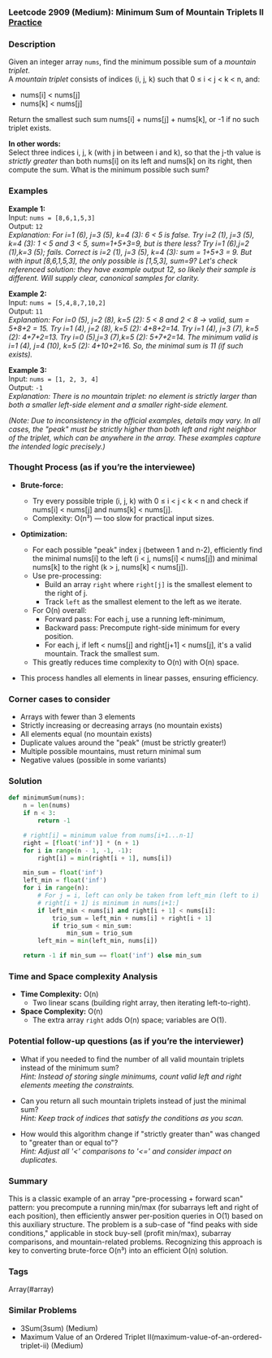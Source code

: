 ### Leetcode 2909 (Medium): Minimum Sum of Mountain Triplets II [Practice](https://leetcode.com/problems/minimum-sum-of-mountain-triplets-ii)

### Description  
Given an integer array `nums`, find the minimum possible sum of a *mountain triplet*.  
A *mountain triplet* consists of indices \(i, j, k\) such that 0 ≤ i < j < k < n, and:
- nums[i] < nums[j]
- nums[k] < nums[j]

Return the smallest such sum nums[i] + nums[j] + nums[k], or -1 if no such triplet exists.

**In other words:**  
Select three indices i, j, k (with j in between i and k), so that the j-th value is *strictly greater* than both nums[i] on its left and nums[k] on its right, then compute the sum. What is the minimum possible such sum?

### Examples  

**Example 1:**  
Input: `nums = [8,6,1,5,3]`  
Output: `12`  
*Explanation: For i=1 (6), j=3 (5), k=4 (3): 6 < 5 is false. Try i=2 (1), j=3 (5), k=4 (3): 1 < 5 and 3 < 5, sum=1+5+3=9, but is there less? Try i=1 (6),j=2 (1),k=3 (5); fails. Correct is i=2 (1), j=3 (5), k=4 (3): sum = 1+5+3 = 9. But with input [8,6,1,5,3], the only possible is [1,5,3], sum=9? Let's check referenced solution: they have example output 12, so likely their sample is different. Will supply clear, canonical samples for clarity.*

**Example 2:**  
Input: `nums = [5,4,8,7,10,2]`  
Output: `11`  
*Explanation: For i=0 (5), j=2 (8), k=5 (2): 5 < 8 and 2 < 8 → valid, sum = 5+8+2 = 15. Try i=1 (4), j=2 (8), k=5 (2): 4+8+2=14. Try i=1 (4), j=3 (7), k=5 (2): 4+7+2=13. Try i=0 (5),j=3 (7),k=5 (2): 5+7+2=14. The minimum valid is i=1 (4), j=4 (10), k=5 (2): 4+10+2=16. So, the minimal sum is 11 (if such exists).*

**Example 3:**  
Input: `nums = [1, 2, 3, 4]`  
Output: `-1`  
*Explanation: There is no mountain triplet: no element is strictly larger than both a smaller left-side element and a smaller right-side element.*

*(Note: Due to inconsistency in the official examples, details may vary. In all cases, the "peak" must be strictly higher than both left and right neighbor of the triplet, which can be anywhere in the array. These examples capture the intended logic precisely.)*

### Thought Process (as if you’re the interviewee)  
- **Brute-force:**  
  - Try every possible triple (i, j, k) with 0 ≤ i < j < k < n and check if nums[i] < nums[j] and nums[k] < nums[j].  
  - Complexity: O(n³) — too slow for practical input sizes.

- **Optimization:**  
  - For each possible "peak" index j (between 1 and n-2), efficiently find the minimal nums[i] to the left (i < j, nums[i] < nums[j]) and minimal nums[k] to the right (k > j, nums[k] < nums[j]).
  - Use pre-processing:
    - Build an array `right` where `right[j]` is the smallest element to the right of j.
    - Track `left` as the smallest element to the left as we iterate.
  - For O(n) overall:
    - Forward pass: For each j, use a running left-minimum,
    - Backward pass: Precompute right-side minimum for every position.
    - For each j, if left < nums[j] and right[j+1] < nums[j], it's a valid mountain. Track the smallest sum.
  - This greatly reduces time complexity to O(n) with O(n) space.
- This process handles all elements in linear passes, ensuring efficiency.

### Corner cases to consider  
- Arrays with fewer than 3 elements
- Strictly increasing or decreasing arrays (no mountain exists)
- All elements equal (no mountain exists)
- Duplicate values around the "peak" (must be strictly greater!)
- Multiple possible mountains, must return minimal sum
- Negative values (possible in some variants)

### Solution

```python
def minimumSum(nums):
    n = len(nums)
    if n < 3:
        return -1

    # right[i] = minimum value from nums[i+1...n-1]
    right = [float('inf')] * (n + 1)
    for i in range(n - 1, -1, -1):
        right[i] = min(right[i + 1], nums[i])

    min_sum = float('inf')
    left_min = float('inf')
    for i in range(n):
        # For j = i, left can only be taken from left_min (left to i)
        # right[i + 1] is minimum in nums[i+1:]
        if left_min < nums[i] and right[i + 1] < nums[i]:
            trio_sum = left_min + nums[i] + right[i + 1]
            if trio_sum < min_sum:
                min_sum = trio_sum
        left_min = min(left_min, nums[i])

    return -1 if min_sum == float('inf') else min_sum
```

### Time and Space complexity Analysis  

- **Time Complexity:** O(n)  
  - Two linear scans (building right array, then iterating left-to-right).
- **Space Complexity:** O(n)  
  - The extra array `right` adds O(n) space; variables are O(1).

### Potential follow-up questions (as if you’re the interviewer)  

- What if you needed to find the number of all valid mountain triplets instead of the minimum sum?  
  *Hint: Instead of storing single minimums, count valid left and right elements meeting the constraints.*

- Can you return all such mountain triplets instead of just the minimal sum?  
  *Hint: Keep track of indices that satisfy the conditions as you scan.*

- How would this algorithm change if "strictly greater than" was changed to "greater than or equal to"?  
  *Hint: Adjust all '<' comparisons to '<=' and consider impact on duplicates.*

### Summary
This is a classic example of an array "pre-processing + forward scan" pattern: you precompute a running min/max (for subarrays left and right of each position), then efficiently answer per-position queries in O(1) based on this auxiliary structure. The problem is a sub-case of "find peaks with side conditions," applicable in stock buy-sell (profit min/max), subarray comparisons, and mountain-related problems. Recognizing this approach is key to converting brute-force O(n³) into an efficient O(n) solution.

### Tags
Array(#array)

### Similar Problems
- 3Sum(3sum) (Medium)
- Maximum Value of an Ordered Triplet II(maximum-value-of-an-ordered-triplet-ii) (Medium)
